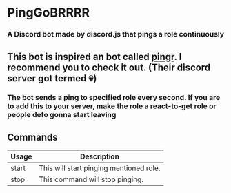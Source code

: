 # PingGoBRRRR
### A Discord bot made by discord.js that pings a role continuously

## This bot is inspired an bot called [pingr](https://github.com/gebwyd/pingr). I recommend you to check it out. (Their discord server got termed 💀)

### The bot sends a ping to specified role every second. If you are to add this to your server, make the role a react-to-get role or people defo gonna start leaving

## Commands
Usage | Description
------------ | -------------
<prefix> start | This will start pinging mentioned role.
<prefix> stop | This command will stop pinging.
